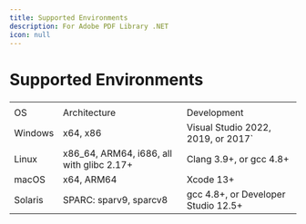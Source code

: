 ```yaml
---
title: Supported Environments
description: For Adobe PDF Library .NET
icon: null
---
```


# Supported Environments

###

|         |                                            |                                     |
| ------- | ------------------------------------------ | ----------------------------------- |
|         |                                            |                                     |
| OS      | Architecture                               | Development                         |
| Windows | x64, x86                                   | Visual Studio 2022, 2019, or 2017\` |
| Linux   | x86\_64, ARM64, i686, all with glibc 2.17+ | Clang 3.9+, or gcc 4.8+             |
| macOS   | x64, ARM64                                 | Xcode 13+                           |
| Solaris | SPARC: sparv9, sparcv8                     | gcc 4.8+, or Developer Studio 12.5+ |

##
